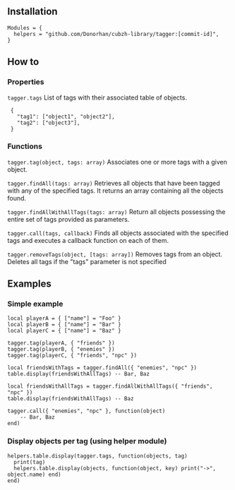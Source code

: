 ## Installation
```
Modules = {
  helpers = "github.com/Donorhan/cubzh-library/tagger:[commit-id]",
}
```

## How to
### Properties
`tagger.tags`
List of tags with their associated table of objects.
```
 {
   "tag1": ["object1", "object2"],
   "tag2": ["object3"], 
 }
```

### Functions
`tagger.tag(object, tags: array)`
Associates one or more tags with a given object.

`tagger.findAll(tags: array)`
Retrieves all objects that have been tagged with any of the specified tags. It returns an array containing all the objects found.

`tagger.findAllWithAllTags(tags: array)`
Return all objects possessing the entire set of tags provided as parameters.

`tagger.call(tags, callback)`
Finds all objects associated with the specified tags and executes a callback function on each of them.

`tagger.removeTags(object, [tags: array])`
Removes tags from an object. Deletes all tags if the "tags" parameter is not specified

## Examples

### Simple example
```
local playerA = { ["name"] = "Foo" }
local playerB = { ["name"] = "Bar" }
local playerC = { ["name"] = "Baz" }

tagger.tag(playerA, { "friends" })
tagger.tag(playerB, { "enemies" })
tagger.tag(playerC, { "friends", "npc" })

local friendsWithTags = tagger.findAll({ "enemies", "npc" })
table.display(friendsWithAllTags) -- Bar, Baz

local friendsWithAllTags = tagger.findAllWithAllTags({ "friends", "npc" })
table.display(friendsWithAllTags) -- Baz

tagger.call({ "enemies", "npc" }, function(object)
    -- Bar, Baz
end)
```

### Display objects per tag (using helper module)
```
helpers.table.display(tagger.tags, function(objects, tag)
  print(tag)
  helpers.table.display(objects, function(object, key) print("->", object.name) end)
end)
```
